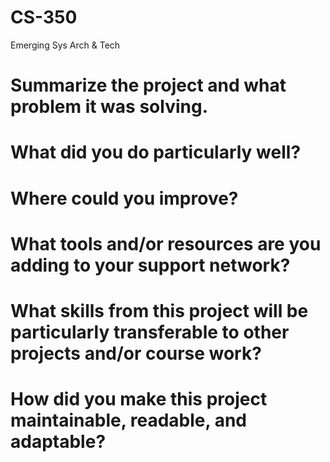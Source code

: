 # CS-350
Emerging Sys Arch &amp; Tech


# Summarize the project and what problem it was solving.

# What did you do particularly well?

# Where could you improve?

# What tools and/or resources are you adding to your support network?

# What skills from this project will be particularly transferable to other projects and/or course work?

# How did you make this project maintainable, readable, and adaptable?
